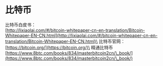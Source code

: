 # 比特币

比特币白皮书：\
[http://lixiaolai.com/#/bitcoin-whitepaper-cn-en-translation/Bitcoin-Whitepaper-EN-CN.html](http://lixiaolai.com/#/bitcoin-whitepaper-cn-en-translation/Bitcoin-Whitepaper-EN-CN.html)\
比特币官网：[https://bitcoin.org/](https://bitcoin.org/)\
精通比特币[https://www.8btc.com/books/834/masterbitcoin2cn/\_book/](https://www.8btc.com/books/834/masterbitcoin2cn/\_book/)

